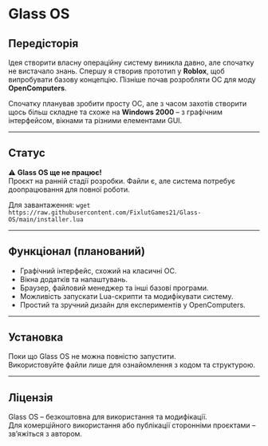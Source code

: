 <!-- README_ua.md -->
# Glass OS

## Передісторія
Ідея створити власну операційну систему виникла давно, але спочатку не вистачало знань. Спершу я створив прототип у **Roblox**, щоб випробувати базову концепцію. Пізніше почав розробляти ОС для моду **OpenComputers**.

Спочатку планував зробити просту ОС, але з часом захотів створити щось більш складне та схоже на **Windows 2000** – з графічним інтерфейсом, вікнами та різними елементами GUI.

---

## Статус
⚠️ **Glass OS ще не працює!**  
Проєкт на ранній стадії розробки. Файли є, але система потребує доопрацювання для повної роботи.

Для завантаження: `wget https://raw.githubusercontent.com/FixlutGames21/Glass-OS/main/installer.lua`

---

## Функціонал (планований)
- Графічний інтерфейс, схожий на класичні ОС.
- Вікна додатків та налаштувань.
- Браузер, файловий менеджер та інші базові програми.
- Можливість запускати Lua-скрипти та модифікувати систему.
- Простий та зручний дизайн для експериментів у OpenComputers.

---

## Установка
Поки що Glass OS не можна повністю запустити.  
Використовуйте файли лише для ознайомлення з кодом та структурою.

---

## Ліцензія
Glass OS – безкоштовна для використання та модифікації.  
Для комерційного використання або публікації сторонніми проєктами – зв’яжіться з автором.
